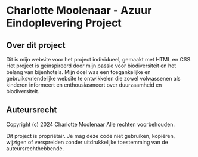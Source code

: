 <h1>Charlotte Moolenaar - Azuur Eindoplevering Project</h1>

<h2>Over dit project</h2>
Dit is mijn website voor het project individueel, gemaakt met HTML en CSS. Het project is geïnspireerd door mijn passie voor biodiversiteit en het belang van bijenhotels. Mijn doel was een toegankelijke en gebruiksvriendelijke website te ontwikkelen die zowel volwassenen als kinderen informeert en enthousiasmeert over duurzaamheid en biodiversiteit.

<h2>Auteursrecht</h2>
Copyright (c) 2024 Charlotte Moolenaar
Alle rechten voorbehouden.

Dit project is propriëtair. Je mag deze code niet gebruiken, kopiëren, wijzigen of verspreiden zonder uitdrukkelijke toestemming van de auteursrechthebbende.
